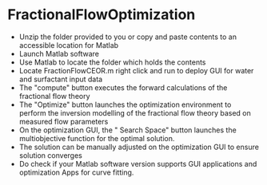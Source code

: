 # FractionalFlowOptimization

* Unzip the folder provided to you or copy and paste contents to an accessible location for Matlab
* Launch Matlab software 
* Use Matlab to locate the folder which holds the contents 
* Locate FractionFlowCEOR.m right click and run to deploy GUI for water and surfactant input data 
* The "compute" button executes the forward calculations of the fractional flow theory 
* The "Optimize" button launches the optimization environment to perform the inversion modelling of the fractional flow theory based on measured flow parameters
* On the optimization GUI, the " Search Space" button launches the multiobjective function for the optimal solution. 
* The solution can be manually adjusted on the optimization GUI to ensure solution converges
* Do check if your Matlab software version supports GUI applications and optimization Apps for curve fitting. 

